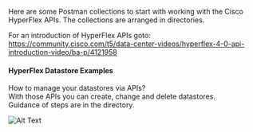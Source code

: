 Here are some Postman collections to start with working with the Cisco HyperFlex APIs.
The collections are arranged in directories.

For an introduction of HyperFlex APIs goto: https://community.cisco.com/t5/data-center-videos/hyperflex-4-0-api-introduction-video/ba-p/4121958

#### HyperFlex Datastore Examples  
How to manage your datastores via APIs?  
With those APIs you can create, change and delete datastores.  
Guidance of steps are in the directory.  

![Alt Text](https://i0.wp.com/iamjoost.com/wp-content/uploads/2020/07/DS-Github.gif?fit=1280%2C720)

